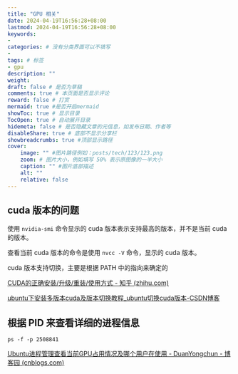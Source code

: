 ```yaml
---
title: "GPU 相关"
date: 2024-04-19T16:56:28+08:00
lastmod: 2024-04-19T16:56:28+08:00
keywords: 
- 
categories: # 没有分类界面可以不填写
- 
tags: # 标签
- gpu
description: ""
weight:
draft: false # 是否为草稿
comments: true # 本页面是否显示评论
reward: false # 打赏
mermaid: true #是否开启mermaid
showToc: true # 显示目录
TocOpen: true # 自动展开目录
hidemeta: false # 是否隐藏文章的元信息，如发布日期、作者等
disableShare: true # 底部不显示分享栏
showbreadcrumbs: true #顶部显示路径
cover:
    image: "" #图片路径例如：posts/tech/123/123.png
    zoom: # 图片大小，例如填写 50% 表示原图像的一半大小
    caption: "" #图片底部描述
    alt: ""
    relative: false
---
```


## cuda 版本的问题

使用 `nvidia-smi` 命令显示的 cuda 版本表示支持最高的版本，并不是当前 cuda 的版本。

查看当前 cuda 版本的命令是使用 `nvcc -V` 命令，显示的 cuda 版本。

cuda 版本支持切换，主要是根据 PATH 中的指向来确定的

[CUDA的正确安装/升级/重装/使用方式 - 知乎 (zhihu.com)](https://zhuanlan.zhihu.com/p/520536351)

[ubuntu下安装多版本cuda及版本切换教程_ubuntu切换cuda版本-CSDN博客](https://blog.csdn.net/weixin_44120025/article/details/121002696)

## 根据 PID 来查看详细的进程信息

``` shell
ps -f -p 2508841
```

[Ubuntu进程管理查看当前GPU占用情况及哪个用户在使用 - DuanYongchun - 博客园 (cnblogs.com)](https://www.cnblogs.com/dyc99/p/14597853.html)
